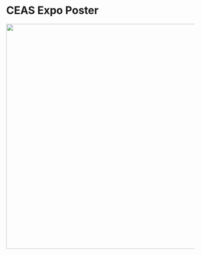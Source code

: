 # CEAS Expo Poster

<img src="https://github.com/17hogeju/film-track/blob/main/Documentation/images/Poster.png" height="600">